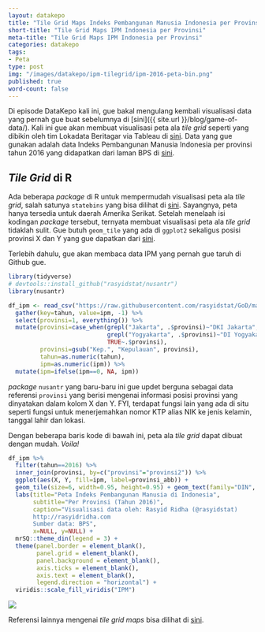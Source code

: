 ```yaml
---
layout: datakepo
title: "Tile Grid Maps Indeks Pembangunan Manusia Indonesia per Provinsi"
short-title: "Tile Grid Maps IPM Indonesia per Provinsi"
meta-title: "Tile Grid Maps IPM Indonesia per Provinsi"
categories: datakepo
tags:
- Peta
type: post
img: "/images/datakepo/ipm-tilegrid/ipm-2016-peta-bin.png"
published: true
word-count: false
---
```


Di episode DataKepo kali ini, gue bakal mengulang kembali visualisasi data yang pernah gue buat sebelumnya di [sini]({{ site.url }}/blog/game-of-data/). Kali ini gue akan membuat visualisasi peta ala *tile grid* seperti yang dibikin oleh tim Lokadata Beritagar via Tableau di [sini](https://public.tableau.com/profile/beritagar#!/vizhome/PertumbuhanEkonomidesktop_0/Dashboard2). Data yang gue gunakan adalah data Indeks Pembangunan Manusia Indonesia per provinsi tahun 2016 yang didapatkan dari laman BPS di [sini](https://www.bps.go.id/linkTableDinamis/view/id/1211).

## *Tile Grid* di R

Ada beberapa *package* di R untuk mempermudah visualisasi peta ala *tile grid*, salah satunya `statebins` yang bisa dilihat di [sini](https://github.com/hrbrmstr/statebins). Sayangnya, peta hanya tersedia untuk daerah Amerika Serikat. Setelah menelaah isi kodingan *package* tersebut, ternyata membuat visualisasi peta ala *tile grid* tidaklah sulit. Gue butuh `geom_tile` yang ada di `ggplot2` sekaligus posisi provinsi X dan Y yang gue dapatkan dari [sini](https://public.tableau.com/profile/beritagar#!/vizhome/PertumbuhanEkonomidesktop_0/Dashboard2). 

Terlebih dahulu, gue akan membaca data IPM yang pernah gue taruh di Github gue.

```r
library(tidyverse)
# devtools::install_github("rasyidstat/nusantr")
library(nusantr)

df_ipm <- read_csv("https://raw.githubusercontent.com/rasyidstat/GoD/master/ipm/data/ipm_provinsi.csv") %>%
  gather(key=tahun, value=ipm, -1) %>%
  select(provinsi=1, everything()) %>%
  mutate(provinsi=case_when(grepl("Jakarta", .$provinsi)~"DKI Jakarta",
                            grepl("Yogyakarta", .$provinsi)~"DI Yogyakarta",
                            TRUE~.$provinsi),
         provinsi=gsub("Kep.", "Kepulauan", provinsi),
         tahun=as.numeric(tahun),
         ipm=as.numeric(ipm)) %>%
  mutate(ipm=ifelse(ipm==0, NA, ipm))
```

*package* `nusantr` yang baru-baru ini gue updet berguna sebagai data referensi `provinsi` yang berisi mengenai informasi posisi provinsi yang dinyatakan dalam kolom X dan Y.  FYI, terdapat fungsi lain yang ada di situ seperti fungsi untuk menerjemahkan nomor KTP alias NIK ke jenis kelamin, tanggal lahir dan lokasi.

Dengan beberapa baris kode di bawah ini, peta ala *tile grid* dapat dibuat dengan mudah. *Voila!*

```r
df_ipm %>%
  filter(tahun==2016) %>%
  inner_join(provinsi, by=c("provinsi"="provinsi2")) %>%
  ggplot(aes(X, Y, fill=ipm, label=provinsi_abb)) +
  geom_tile(size=6, width=0.95, height=0.95) + geom_text(family="DIN", color="white") +
  labs(title="Peta Indeks Pembangunan Manusia di Indonesia",
       subtitle="Per Provinsi (Tahun 2016)",
       caption="Visualisasi data oleh: Rasyid Ridha (@rasyidstat)
       http://rasyidridha.com
       Sumber data: BPS",
       x=NULL, y=NULL) +
  mrSQ::theme_din(legend = 3) +
  theme(panel.border = element_blank(),
        panel.grid = element_blank(),
        panel.background = element_blank(),
        axis.ticks = element_blank(),
        axis.text = element_blank(),
        legend.direction = "horizontal") +
  viridis::scale_fill_viridis("IPM")
```

<img src="/images/datakepo/ipm-tilegrid/ipm-2016-peta-bin.png">

Referensi lainnya mengenai *tile grid maps* bisa dilihat di [sini](https://forumone.com/ideas/good-data-visualization-practice-tile-grid-maps-0). 